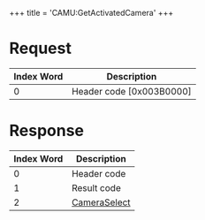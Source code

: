 +++
title = 'CAMU:GetActivatedCamera'
+++

# Request

| Index Word | Description                |
|------------|----------------------------|
| 0          | Header code \[0x003B0000\] |

# Response

| Index Word | Description                                             |
|------------|---------------------------------------------------------|
| 0          | Header code                                             |
| 1          | Result code                                             |
| 2          | [CameraSelect](Camera_Services#CameraSelect "wikilink") |
